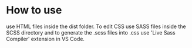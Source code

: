 # How to use

use HTML files inside the dist folder. To edit CSS use SASS files inside the SCSS directory and to generate the .scss files into .css use 'Live Sass Compiler' extension in VS Code.
